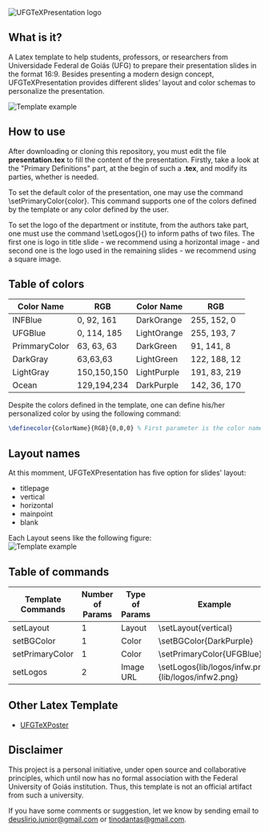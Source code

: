 ![UFGTeXPresentation logo](https://raw.githubusercontent.com/deuslirio/UFGTeX-Presentation/master/readme/ufgtexpresentation.png)

## What is it?
A Latex template to help students, professors, or researchers from Universidade Federal de Goiás (UFG) to prepare their presentation slides in the format 16:9. Besides presenting a modern design concept, UFGTeXPresentation provides different slides’ layout and color schemas to personalize the presentation.

![Template example](https://raw.githubusercontent.com/deuslirio/UFGTeX-Presentation/master/readme/title_layout_print.png)

## How to use
After downloading or cloning this repository, you must edit the file **presentation.tex** to fill the content of the presentation. Firstly, take a look at the "Primary Definitions" part, at the begin of such a **.tex**, and modify its parties, whether is needed. 

To set the default color of the presentation, one may use the command \setPrimaryColor{color}. This command supports one of the colors defined by the template or any color defined by the user.  

To set the logo of the department or institute, from the authors take part,  one must use the command \setLogos{}{} to inform paths of two files. The first one is logo in title slide - we recommend using a horizontal image - and second one is the logo used in the remaining slides - we recommend using a square image.


## Table of colors

| Color Name    | RGB         | Color Name  | RGB          |
|---------------|-------------|-------------|--------------|
| INFBlue       | 0, 92, 161  | DarkOrange  | 255, 152, 0  |
| UFGBlue       | 0, 114, 185 | LightOrange | 255, 193, 7  |
| PrimmaryColor | 63, 63, 63  | DarkGreen   | 91, 141, 8   |
| DarkGray      | 63,63,63    | LightGreen  | 122, 188, 12 |
| LightGray     | 150,150,150 | LightPurple | 191, 83, 219 |
| Ocean         | 129,194,234 | DarkPurple  | 142, 36, 170 |

Despite the colors defined in the template, one can define his/her personalized color by using the following command:
```tex
\definecolor{ColorName}{RGB}{0,0,0} % First parameter is the color name and the last one is the RGB code of the color
```

## Layout names
At this momment, UFGTeXPresentation has five option for slides' layout:
  - titlepage
  - vertical
  - horizontal
  - mainpoint
  - blank

Each Layout seens like the following figure:  
 ![Template example](https://raw.githubusercontent.com/deuslirio/UFGTeX-Presentation/master/readme/layouts.png) 

## Table of commands

| Template Commands  | Number of Params | Type of Params | Example                                            |
|--------------------|------------------|----------------|----------------------------------------------------|
| setLayout          | 1                | Layout         | \setLayout{vertical}                               |
| setBGColor         | 1                | Color          | \setBGColor{DarkPurple}                            |
| setPrimaryColor    | 1                | Color          | \setPrimaryColor{UFGBlue}                          |
| setLogos           | 2                | Image URL      | \setLogos{lib/logos/infw.png}{lib/logos/infw2.png} |

## Other Latex Template

- [UFGTeXPoster](https://github.com/altinodantas/ufgtexposter)

## Disclaimer

This project is a personal initiative, under open source and collaborative principles, which until now has no formal association with the Federal University of Goiás institution. Thus, this template is not an official artifact from such a university.

If you have some comments or suggestion, let we know by sending email to deuslirio.junior@gmail.com or tinodantas@gmail.com.
